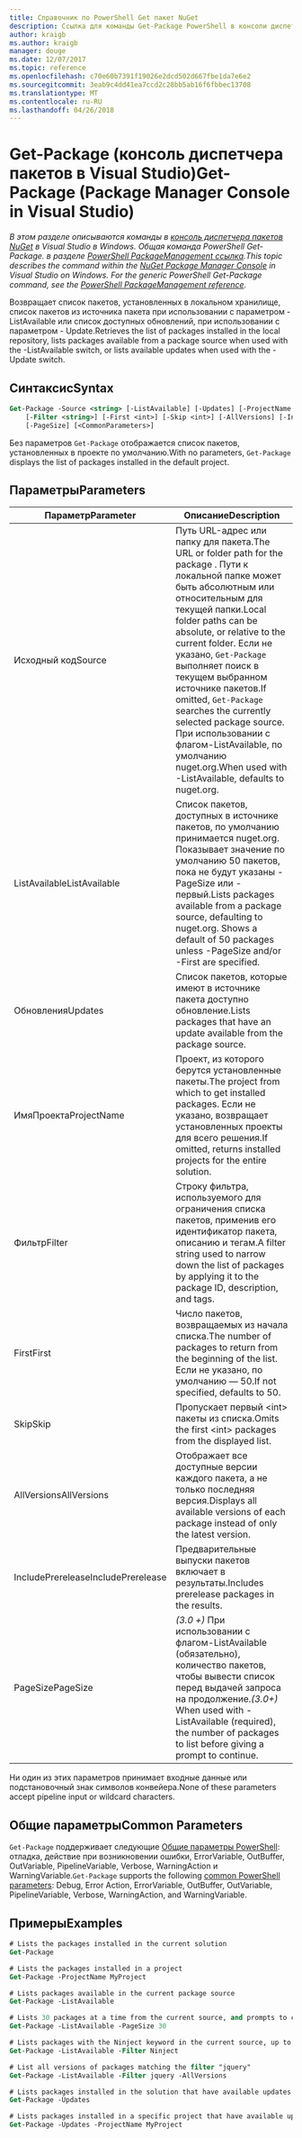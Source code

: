 ```yaml
---
title: Справочник по PowerShell Get пакет NuGet
description: Ссылка для команды Get-Package PowerShell в консоли диспетчера пакетов NuGet в Visual Studio.
author: kraigb
ms.author: kraigb
manager: douge
ms.date: 12/07/2017
ms.topic: reference
ms.openlocfilehash: c70e60b7391f19026e2dcd502d667fbe1da7e6e2
ms.sourcegitcommit: 3eab9c4dd41ea7ccd2c28bb5ab16f6fbbec13708
ms.translationtype: MT
ms.contentlocale: ru-RU
ms.lasthandoff: 04/26/2018
---
```

# <a name="get-package-package-manager-console-in-visual-studio"></a><span data-ttu-id="34b26-103">Get-Package (консоль диспетчера пакетов в Visual Studio)</span><span class="sxs-lookup"><span data-stu-id="34b26-103">Get-Package (Package Manager Console in Visual Studio)</span></span>

<span data-ttu-id="34b26-104">*В этом разделе описываются команды в [консоль диспетчера пакетов NuGet](package-manager-console.md) в Visual Studio в Windows. Общая команда PowerShell Get-Package. в разделе [PowerShell PackageManagement ссылка](/powershell/module/packagemanagement/?view=powershell-6).*</span><span class="sxs-lookup"><span data-stu-id="34b26-104">*This topic describes the command within the [NuGet Package Manager Console](package-manager-console.md) in Visual Studio on Windows. For the generic PowerShell Get-Package command, see the [PowerShell PackageManagement reference](/powershell/module/packagemanagement/?view=powershell-6).*</span></span>

<span data-ttu-id="34b26-105">Возвращает список пакетов, установленных в локальном хранилище, список пакетов из источника пакета при использовании с параметром - ListAvailable или список доступных обновлений, при использовании с параметром - Update.</span><span class="sxs-lookup"><span data-stu-id="34b26-105">Retrieves the list of packages installed in the local repository, lists packages available from a package source when used with the -ListAvailable switch, or lists available updates when used with the -Update switch.</span></span>

## <a name="syntax"></a><span data-ttu-id="34b26-106">Синтаксис</span><span class="sxs-lookup"><span data-stu-id="34b26-106">Syntax</span></span>

```ps
Get-Package -Source <string> [-ListAvailable] [-Updates] [-ProjectName <string>]
    [-Filter <string>] [-First <int>] [-Skip <int>] [-AllVersions] [-IncludePrerelease]
    [-PageSize] [<CommonParameters>]
```

<span data-ttu-id="34b26-107">Без параметров `Get-Package` отображается список пакетов, установленных в проекте по умолчанию.</span><span class="sxs-lookup"><span data-stu-id="34b26-107">With no parameters, `Get-Package` displays the list of packages installed in the default project.</span></span>

## <a name="parameters"></a><span data-ttu-id="34b26-108">Параметры</span><span class="sxs-lookup"><span data-stu-id="34b26-108">Parameters</span></span>

| <span data-ttu-id="34b26-109">Параметр</span><span class="sxs-lookup"><span data-stu-id="34b26-109">Parameter</span></span> | <span data-ttu-id="34b26-110">Описание</span><span class="sxs-lookup"><span data-stu-id="34b26-110">Description</span></span> |
| --- | --- |
| <span data-ttu-id="34b26-111">Исходный код</span><span class="sxs-lookup"><span data-stu-id="34b26-111">Source</span></span> | <span data-ttu-id="34b26-112">Путь URL-адрес или папку для пакета.</span><span class="sxs-lookup"><span data-stu-id="34b26-112">The URL or folder path for the package .</span></span> <span data-ttu-id="34b26-113">Пути к локальной папке может быть абсолютным или относительным для текущей папки.</span><span class="sxs-lookup"><span data-stu-id="34b26-113">Local folder paths can be absolute, or relative to the current folder.</span></span> <span data-ttu-id="34b26-114">Если не указано, `Get-Package` выполняет поиск в текущем выбранном источнике пакетов.</span><span class="sxs-lookup"><span data-stu-id="34b26-114">If omitted, `Get-Package` searches the currently selected package source.</span></span> <span data-ttu-id="34b26-115">При использовании с флагом-ListAvailable, по умолчанию nuget.org.</span><span class="sxs-lookup"><span data-stu-id="34b26-115">When used with -ListAvailable, defaults to nuget.org.</span></span> |
| <span data-ttu-id="34b26-116">ListAvailable</span><span class="sxs-lookup"><span data-stu-id="34b26-116">ListAvailable</span></span> | <span data-ttu-id="34b26-117">Список пакетов, доступных в источнике пакетов, по умолчанию принимается nuget.org. Показывает значение по умолчанию 50 пакетов, пока не будут указаны - PageSize или - первый.</span><span class="sxs-lookup"><span data-stu-id="34b26-117">Lists packages available from a package source, defaulting to nuget.org. Shows a default of 50 packages unless -PageSize and/or -First are specified.</span></span> |
| <span data-ttu-id="34b26-118">Обновления</span><span class="sxs-lookup"><span data-stu-id="34b26-118">Updates</span></span> | <span data-ttu-id="34b26-119">Список пакетов, которые имеют в источнике пакета доступно обновление.</span><span class="sxs-lookup"><span data-stu-id="34b26-119">Lists packages that have an update available from the package source.</span></span> |
| <span data-ttu-id="34b26-120">ИмяПроекта</span><span class="sxs-lookup"><span data-stu-id="34b26-120">ProjectName</span></span> | <span data-ttu-id="34b26-121">Проект, из которого берутся установленные пакеты.</span><span class="sxs-lookup"><span data-stu-id="34b26-121">The project from which to get installed packages.</span></span> <span data-ttu-id="34b26-122">Если не указано, возвращает установленных проекты для всего решения.</span><span class="sxs-lookup"><span data-stu-id="34b26-122">If omitted, returns installed projects for the entire solution.</span></span> |
| <span data-ttu-id="34b26-123">Фильтр</span><span class="sxs-lookup"><span data-stu-id="34b26-123">Filter</span></span> | <span data-ttu-id="34b26-124">Строку фильтра, используемого для ограничения списка пакетов, применив его идентификатор пакета, описанию и тегам.</span><span class="sxs-lookup"><span data-stu-id="34b26-124">A filter string used to narrow down the list of packages by applying it to the package ID, description, and tags.</span></span> |
| <span data-ttu-id="34b26-125">First</span><span class="sxs-lookup"><span data-stu-id="34b26-125">First</span></span> | <span data-ttu-id="34b26-126">Число пакетов, возвращаемых из начала списка.</span><span class="sxs-lookup"><span data-stu-id="34b26-126">The number of packages to return from the beginning of the list.</span></span> <span data-ttu-id="34b26-127">Если не указано, по умолчанию — 50.</span><span class="sxs-lookup"><span data-stu-id="34b26-127">If not specified, defaults to 50.</span></span> |
| <span data-ttu-id="34b26-128">Skip</span><span class="sxs-lookup"><span data-stu-id="34b26-128">Skip</span></span> | <span data-ttu-id="34b26-129">Пропускает первый &lt;int&gt; пакеты из списка.</span><span class="sxs-lookup"><span data-stu-id="34b26-129">Omits the first &lt;int&gt; packages from the displayed list.</span></span>  |
| <span data-ttu-id="34b26-130">AllVersions</span><span class="sxs-lookup"><span data-stu-id="34b26-130">AllVersions</span></span> | <span data-ttu-id="34b26-131">Отображает все доступные версии каждого пакета, а не только последняя версия.</span><span class="sxs-lookup"><span data-stu-id="34b26-131">Displays all available versions of each package instead of only the latest version.</span></span> |
| <span data-ttu-id="34b26-132">IncludePrerelease</span><span class="sxs-lookup"><span data-stu-id="34b26-132">IncludePrerelease</span></span> | <span data-ttu-id="34b26-133">Предварительные выпуски пакетов включает в результаты.</span><span class="sxs-lookup"><span data-stu-id="34b26-133">Includes prerelease packages in the results.</span></span> |
| <span data-ttu-id="34b26-134">PageSize</span><span class="sxs-lookup"><span data-stu-id="34b26-134">PageSize</span></span> | <span data-ttu-id="34b26-135">*(3.0 +)*  При использовании с флагом-ListAvailable (обязательно), количество пакетов, чтобы вывести список перед выдачей запроса на продолжение.</span><span class="sxs-lookup"><span data-stu-id="34b26-135">*(3.0+)* When used with -ListAvailable (required), the number of packages to list before giving a prompt to continue.</span></span> |

<span data-ttu-id="34b26-136">Ни один из этих параметров принимает входные данные или подстановочный знак символов конвейера.</span><span class="sxs-lookup"><span data-stu-id="34b26-136">None of these parameters accept pipeline input or wildcard characters.</span></span>

## <a name="common-parameters"></a><span data-ttu-id="34b26-137">Общие параметры</span><span class="sxs-lookup"><span data-stu-id="34b26-137">Common Parameters</span></span>

<span data-ttu-id="34b26-138">`Get-Package` поддерживает следующие [Общие параметры PowerShell](http://go.microsoft.com/fwlink/?LinkID=113216): отладка, действие при возникновении ошибки, ErrorVariable, OutBuffer, OutVariable, PipelineVariable, Verbose, WarningAction и WarningVariable.</span><span class="sxs-lookup"><span data-stu-id="34b26-138">`Get-Package` supports the following [common PowerShell parameters](http://go.microsoft.com/fwlink/?LinkID=113216): Debug, Error Action, ErrorVariable, OutBuffer, OutVariable, PipelineVariable, Verbose, WarningAction, and WarningVariable.</span></span>

## <a name="examples"></a><span data-ttu-id="34b26-139">Примеры</span><span class="sxs-lookup"><span data-stu-id="34b26-139">Examples</span></span>

```ps
# Lists the packages installed in the current solution
Get-Package

# Lists the packages installed in a project
Get-Package -ProjectName MyProject

# Lists packages available in the current package source
Get-Package -ListAvailable

# Lists 30 packages at a time from the current source, and prompts to continue if more are available
Get-Package -ListAvailable -PageSize 30

# Lists packages with the Ninject keyword in the current source, up to 50
Get-Package -ListAvailable -Filter Ninject

# List all versions of packages matching the filter "jquery"
Get-Package -ListAvailable -Filter jquery -AllVersions

# Lists packages installed in the solution that have available updates
Get-Package -Updates

# Lists packages installed in a specific project that have available updates
Get-Package -Updates -ProjectName MyProject
```
